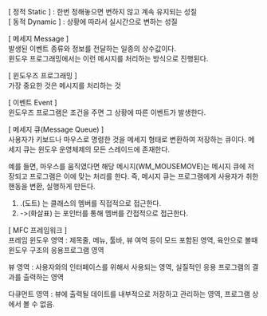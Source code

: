 [ 정적 Static ] : 한번 정해놓으면 변하지 않고 계속 유지되는 성질<br>
[ 동적 Dynamic ] : 상황에 따라서 실시간으로 변하는 성질

[ 메세지 Message ]<br>
발생된 이벤트 종류와 정보를 전달하는 일종의 상수값이다.<br>
윈도우 프로그래밍에서는 이런 메시지를 처리하는 방식으로 진행된다.<br>

[ 윈도우즈 프로그래밍 ]<br>
가장 중요한 것은 메시지를 처리하는 것

[ 이벤트 Event ]<br>
윈도우즈 프로그램은 조건을 주면 그 상황에 따른 이벤트가 발생한다.

[ 메세지 큐(Message Queue) ]<br>
사용자가 키보드나 마우스로 명령한 것을 메세지 형태로 변환하여 저장하는 큐이다. 메세지 큐는 윈도우 운영체제의 모든 스레이드에 존재한다.<br>

예를 들면, 마우스를 움직였다면 해당 메시지(WM_MOUSEMOVE)는 메시지 큐에 저장되고 프로그램은 이에 맞는 처리를 한다. 즉, 메시지 큐는 프로그램에게 사용자가 취한 핸동을 변환, 실행하게 만든다.

1. .(도트) 는 클래스의 멤버를 직접적으로 접근한다.
2. ->(화살표) 는 포인터를 통해 멤버를 간접적으로 접근한다.

[ MFC 프레임워크 ]<br>
프레임 윈도우 영역 : 제목줄, 메뉴, 툴바, 뷰 여역 등이 모드 포함된 영역, 육안으로 볼때 윈도우 구조의 응용프로그램 영역<br>

뷰 영역 : 사용자와의 인터페이스를 위해서 사용되는 영역, 실질적인 응용 프로그램의 결과를 출력하는 영역<br>

다큐먼트 영역 : 뷰에 출력될 데이트를 내부적으로 저장하고 관리하는 영역, 프로그램 상에서 볼 수 없음.
